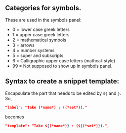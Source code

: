 ## Categories for symbols.
These are used in the symbols panel:

- 0 = lower case greek letters
- 1 = upper case greek letters
- 2 = mathematical symbols
- 3 = arrows
- 4 = number systems
- 5 = super and subscripts
- 6 = Calligraphic upper case letters (mathcal-style)
- 99 = Not supposed to show up in symbols panel.

## Syntax to create a snippet template: 
Encapsulate the part that needs to be edited by `${` and `}`.<br>
So,
```json
"label": "Take (*name*) : ((*set*))." 
```
becomes
```json
"template": "Take ${(*name*)} : (${(*set*)}).",
```